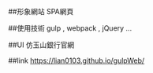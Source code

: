 ##形象網站 SPA網頁

##使用技術
gulp , webpack , jQuery ...

##UI
仿玉山銀行官網

##link
https://lian0103.github.io/gulpWeb/
